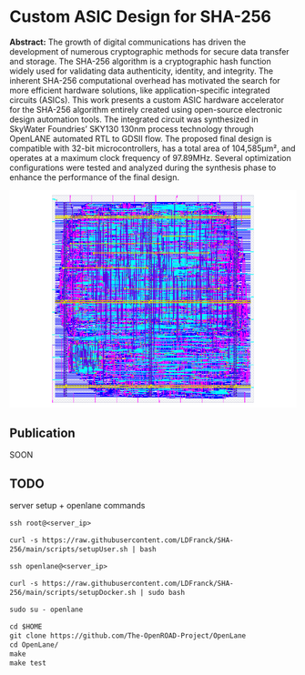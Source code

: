 # Custom ASIC Design for SHA-256

**Abstract:** The growth of digital communications has driven the development of numerous cryptographic methods for secure data transfer and storage. The SHA-256 algorithm is a cryptographic hash function widely used for validating data authenticity, identity, and integrity. The inherent SHA-256 computational overhead has motivated the search for more efficient hardware solutions, like application-specific integrated circuits (ASICs). This work presents a custom ASIC hardware accelerator for the SHA-256 algorithm entirely created using open-source electronic design automation tools. The integrated circuit was synthesized in SkyWater Foundries’ SKY130 130nm process technology through OpenLANE automated RTL to GDSII flow. The proposed final design is compatible with 32-bit microcontrollers, has a total area of 104,585µm², and operates at a maximum clock frequency of 97.89MHz. Several optimization configurations were tested and analyzed during the synthesis phase to enhance the performance of the final design.

<p align="center">
<img src="https://github.com/LDFranck/SHA-256/blob/main/exploratory/final_run/layout.png?raw=true"/>
</p>

## Publication
SOON

## TODO
server setup + openlane commands

```
ssh root@<server_ip>
```
``` 
curl -s https://raw.githubusercontent.com/LDFranck/SHA-256/main/scripts/setupUser.sh | bash
```
```
ssh openlane@<server_ip>
```
```
curl -s https://raw.githubusercontent.com/LDFranck/SHA-256/main/scripts/setupDocker.sh | sudo bash
```
```
sudo su - openlane
```
```
cd $HOME
git clone https://github.com/The-OpenROAD-Project/OpenLane
cd OpenLane/
make
make test
```


